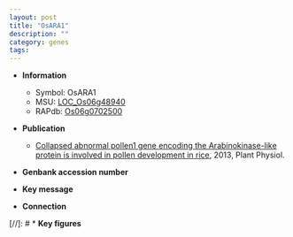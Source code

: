 ```yaml
---
layout: post
title: "OsARA1"
description: ""
category: genes
tags: 
---
```


* **Information**  
    + Symbol: OsARA1  
    + MSU: [LOC_Os06g48940](http://rice.plantbiology.msu.edu/cgi-bin/ORF_infopage.cgi?orf=LOC_Os06g48940)  
    + RAPdb: [Os06g0702500](http://rapdb.dna.affrc.go.jp/viewer/gbrowse_details/irgsp1?name=Os06g0702500)  

* **Publication**  
    + [Collapsed abnormal pollen1 gene encoding the Arabinokinase-like protein is involved in pollen development in rice](http://www.ncbi.nlm.nih.gov/pubmed?term=Collapsed+abnormal+pollen1+gene+encoding+the+Arabinokinase-like+protein+is+involved+in+pollen+development+in+rice%5BTitle%5D), 2013, Plant Physiol.

* **Genbank accession number**  

* **Key message**  

* **Connection**  

[//]: # * **Key figures**  


